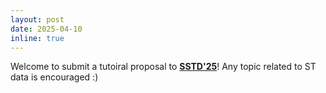 ```yaml
---
layout: post
date: 2025-04-10
inline: true
---
```

Welcome to submit a tutoiral proposal to [**SSTD'25**](https://sstd2025.github.io/callTutorials.html)! Any topic related to ST data is encouraged :)